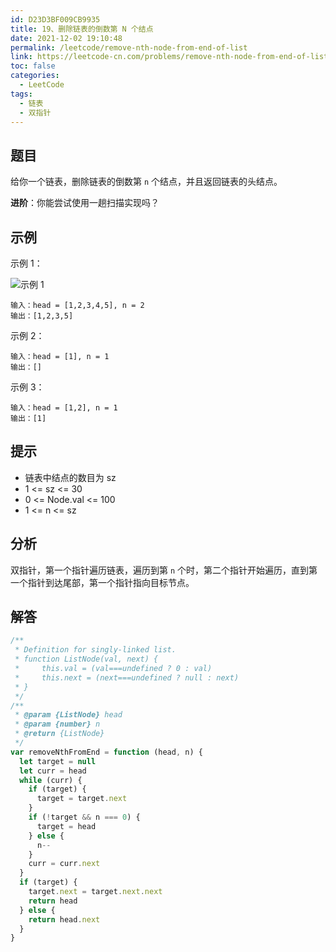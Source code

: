 ```yaml
---
id: D23D3BF009CB9935
title: 19、删除链表的倒数第 N 个结点
date: 2021-12-02 19:10:48
permalink: /leetcode/remove-nth-node-from-end-of-list
link: https://leetcode-cn.com/problems/remove-nth-node-from-end-of-list
toc: false
categories:
  - LeetCode
tags:
  - 链表
  - 双指针
---
```


<Level type='medium'/>

## 题目

给你一个链表，删除链表的倒数第 `n` 个结点，并且返回链表的头结点。

**进阶**：你能尝试使用一趟扫描实现吗？

## 示例

示例 1：

![示例 1](/img/leetcode/0000-0099/19.1.png)

```text
输入：head = [1,2,3,4,5], n = 2
输出：[1,2,3,5]
```

示例 2：

```text
输入：head = [1], n = 1
输出：[]
```

示例 3：

```text
输入：head = [1,2], n = 1
输出：[1]
```

## 提示

- 链表中结点的数目为 sz
- 1 <= sz <= 30
- 0 <= Node.val <= 100
- 1 <= n <= sz

## 分析

双指针，第一个指针遍历链表，遍历到第 `n` 个时，第二个指针开始遍历，直到第一个指针到达尾部，第一个指针指向目标节点。

## 解答

```javascript
/**
 * Definition for singly-linked list.
 * function ListNode(val, next) {
 *     this.val = (val===undefined ? 0 : val)
 *     this.next = (next===undefined ? null : next)
 * }
 */
/**
 * @param {ListNode} head
 * @param {number} n
 * @return {ListNode}
 */
var removeNthFromEnd = function (head, n) {
  let target = null
  let curr = head
  while (curr) {
    if (target) {
      target = target.next
    }
    if (!target && n === 0) {
      target = head
    } else {
      n--
    }
    curr = curr.next
  }
  if (target) {
    target.next = target.next.next
    return head
  } else {
    return head.next
  }
}
```
